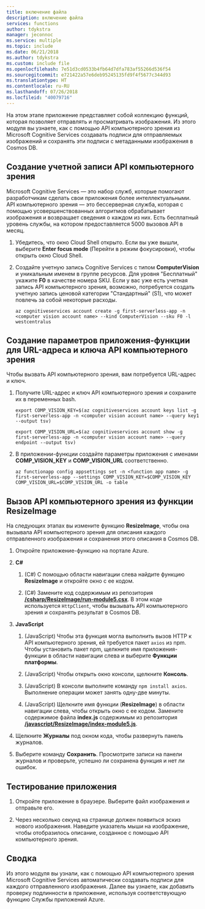 ```yaml
---
title: включение файла
description: включение файла
services: functions
author: tdykstra
manager: jeconnoc
ms.service: multiple
ms.topic: include
ms.date: 06/21/2018
ms.author: tdykstra
ms.custom: include file
ms.openlocfilehash: 7e51d3cd0533b4fb64d7dfa783af55266d536f54
ms.sourcegitcommit: e721422a57e6deb95245135fd9f4f5677c344d93
ms.translationtype: HT
ms.contentlocale: ru-RU
ms.lasthandoff: 07/26/2018
ms.locfileid: "40079716"
---
```

На этом этапе приложение представляет собой коллекцию функций, которая позволяет отправлять и просматривать изображения. Из этого модуля вы узнаете, как с помощью API компьютерного зрения из Microsoft Cognitive Services создавать подписи для отправляемых изображений и сохранять эти подписи с метаданными изображения в Cosmos DB.

## <a name="create-a-computer-vision-account"></a>Создание учетной записи API компьютерного зрения

Microsoft Cognitive Services — это набор служб, которые помогают разработчикам сделать свои приложения более интеллектуальными. API компьютерного зрения — это бессерверная служба, которая с помощью усовершенствованных алгоритмов обрабатывает изображения и возвращает сведения о каждом из них. Есть бесплатный уровень службы, на котором предоставляется 5000 вызовов API в месяц.

1. Убедитесь, что окно Cloud Shell открыто. Если вы уже вышли, выберите **Enter focus mode** (Перейти в режим фокусировки), чтобы открыть окно Cloud Shell. 

1. Создайте учетную запись Cognitive Services с типом **ComputerVision** и уникальным именем в группе ресурсов. Для уровня "Бесплатный" укажите **F0** в качестве номера SKU. Если у вас уже есть учетная запись API компьютерного зрения, возможно, потребуется создать учетную запись ценовой категории "Стандартный" (S1), что может повлечь за собой некоторые расходы.

    ```azurecli
    az cognitiveservices account create -g first-serverless-app -n <computer vision account name> --kind ComputerVision --sku F0 -l westcentralus
    ```


## <a name="create-function-app-settings-for-computer-vision-url-and-key"></a>Создание параметров приложения-функции для URL-адреса и ключа API компьютерного зрения

Чтобы вызвать API компьютерного зрения, вам потребуется URL-адрес и ключ.

1. Получите URL-адрес и ключ API компьютерного зрения и сохраните их в переменных bash.

    ```azurecli
    export COMP_VISION_KEY=$(az cognitiveservices account keys list -g first-serverless-app -n <computer vision account name> --query key1 --output tsv)
    ```
    ```azurecli
    export COMP_VISION_URL=$(az cognitiveservices account show -g first-serverless-app -n <computer vision account name> --query endpoint --output tsv)
    ```

1. В приложении-функции создайте параметры приложения с именами **COMP_VISION_KEY** и **COMP_VISION_URL** соответственно.

    ```azurecli
    az functionapp config appsettings set -n <function app name> -g first-serverless-app --settings COMP_VISION_KEY=$COMP_VISION_KEY COMP_VISION_URL=$COMP_VISION_URL -o table
    ```


## <a name="call-computer-vision-api-from-resizeimage-function"></a>Вызов API компьютерного зрения из функции ResizeImage

На следующих этапах вы измените функцию **ResizeImage**, чтобы она вызывала API компьютерного зрения для описания каждого отправленного изображения и сохранения этого описания в Cosmos DB.

1. Откройте приложение-функцию на портале Azure.

1. **C#**

    1. (C#) С помощью области навигации слева найдите функцию **ResizeImage** и откройте окно с ее кодом.

    1. (C#) Замените код содержимым из репозитория [**/csharp/ResizeImage/run-module5.csx**](https://raw.githubusercontent.com/Azure-Samples/functions-first-serverless-web-application/master/csharp/ResizeImage/run-module5.csx). В этом коде используется `HttpClient`, чтобы вызывать API компьютерного зрения и сохранять результат в Cosmos DB.

1. **JavaScript**

    1. (JavaScript) Чтобы эта функция могла выполнить вызов HTTP к API компьютерного зрения, ей требуется пакет `axios` из npm. Чтобы установить пакет npm, щелкните имя приложения-функции в области навигации слева и выберите **Функции платформы**.

    1. (JavaScript) Чтобы открыть окно консоли, щелкните **Консоль**.

    1. (JavaScript) В консоли выполните команду `npm install axios`. Выполнение операции может занять одну-две минуты.

    1. (JavaScript) Щелкните имя функции (**ResizeImage**) в области навигации слева, чтобы открыть окно с ее кодом. Замените содержимое файла **index.js** содержимым из репозитория [**/javascript/ResizeImage/index-module5.js**](https://raw.githubusercontent.com/Azure-Samples/functions-first-serverless-web-application/master/javascript/ResizeImage/index-module5.js).

1. Щелкните **Журналы** под окном кода, чтобы развернуть панель журналов.

1. Выберите команду **Сохранить**. Просмотрите записи на панели журналов и проверьте, успешно ли сохранена функция и нет ли ошибок.


## <a name="test-the-application"></a>Тестирование приложения

1. Откройте приложение в браузере. Выберите файл изображения и отправьте его.

1. Через несколько секунд на странице должен появиться эскиз нового изображения. Наведите указатель мыши на изображение, чтобы отобразилось описание, созданное с помощью API компьютерного зрения.


## <a name="summary"></a>Сводка

Из этого модуля вы узнали, как с помощью API компьютерного зрения Microsoft Cognitive Services автоматически создавать подписи для каждого отправленного изображения. Далее вы узнаете, как добавить проверку подлинности в приложение, используя соответствующую функцию Службы приложений Azure.